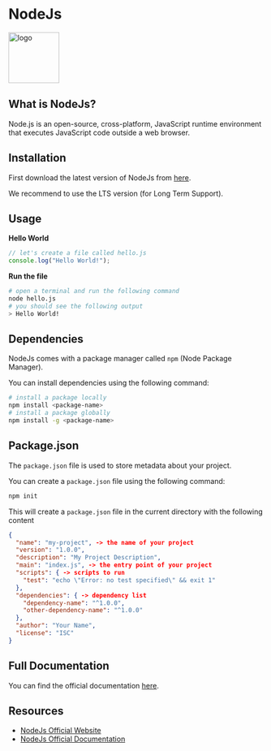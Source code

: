 # NodeJs

<img alt="logo" src="https://upload.wikimedia.org/wikipedia/commons/thumb/d/d9/Node.js_logo.svg/1200px-Node.js_logo.svg.png" height="100" />

## What is NodeJs?

Node.js is an open-source, cross-platform, JavaScript runtime environment that executes JavaScript code outside a web browser.

## Installation

First download the latest version of NodeJs from [here](https://nodejs.org/en/download/).

We recommend to use the LTS version (for Long Term Support).

## Usage

__Hello World__

```js
// let's create a file called hello.js
console.log("Hello World!");
```

__Run the file__

```bash
# open a terminal and run the following command
node hello.js
# you should see the following output
> Hello World!
```

## Dependencies

NodeJs comes with a package manager called `npm` (Node Package Manager).

You can install dependencies using the following command:

```bash
# install a package locally
npm install <package-name>
# install a package globally
npm install -g <package-name>
```

## Package.json

The `package.json` file is used to store metadata about your project.

You can create a `package.json` file using the following command:

```bash
npm init
```

This will create a `package.json` file in the current directory with the following content

```json
{
  "name": "my-project", -> the name of your project
  "version": "1.0.0",
  "description": "My Project Description",
  "main": "index.js", -> the entry point of your project
  "scripts": { -> scripts to run
    "test": "echo \"Error: no test specified\" && exit 1"
  },
  "dependencies": { -> dependency list
    "dependency-name": "^1.0.0",
    "other-dependency-name": "^1.0.0"
  },
  "author": "Your Name",
  "license": "ISC"
}
```

## Full Documentation

You can find the official documentation [here](https://nodejs.org/en/docs/).

## Resources

- [NodeJs Official Website](https://nodejs.org/en/)
- [NodeJs Official Documentation](https://nodejs.org/en/docs/)